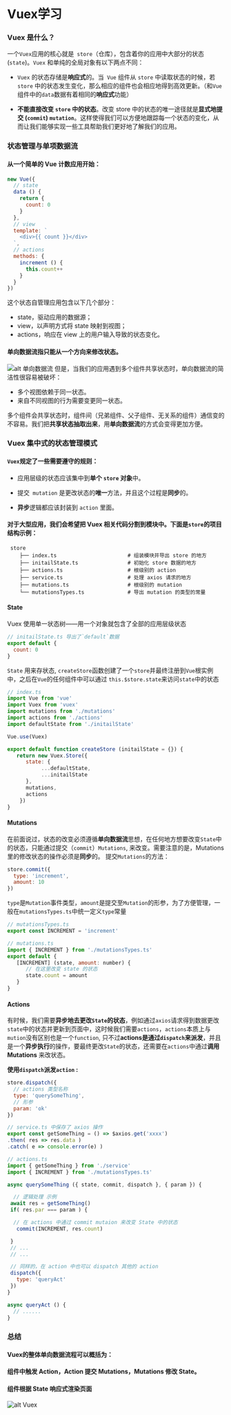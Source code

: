 # Vuex学习
### Vuex 是什么？
一个` Vuex `应用的核心就是` store`（仓库），包含着你的应用中大部分的状态 (`state`)。`Vuex` 和单纯的全局对象有以下两点不同：
- `Vuex` 的状态存储是**响应式**的。当` Vue` 组件从 `store` 中读取状态的时候，若` store` 中的状态发生变化，那么相应的组件也会相应地得到高效更新。（和`Vue`组件中的`data`数据有着相同的**响应式**功能）

- **不能直接改变 `store` 中的状态**。改变 store 中的状态的唯一途径就是**显式地提交 (`commit`) `mutation`**。这样使得我们可以方便地跟踪每一个状态的变化，从而让我们能够实现一些工具帮助我们更好地了解我们的应用。
### 状态管理与单项数据流
#### 从一个简单的 Vue 计数应用开始：
```js
new Vue({
  // state
  data () {
    return {
      count: 0
    }
  },
  // view
  template: `
    <div>{{ count }}</div>
  `,
  // actions
  methods: {
    increment () {
      this.count++
    }
  }
})
```
这个状态自管理应用包含以下几个部分：
- state，驱动应用的数据源；
- view，以声明方式将 state 映射到视图；
- actions，响应在 view 上的用户输入导致的状态变化。
#### 单向数据流指只能从一个方向来修改状态。
![alt 单向数据流](https://vuex.vuejs.org/flow.png)
但是，当我们的应用遇到多个组件共享状态时，单向数据流的简洁性很容易被破坏：
- 多个视图依赖于同一状态。
- 来自不同视图的行为需要变更同一状态。

多个组件会共享状态时，组件间（兄弟组件、父子组件、无关系的组件）通信变的不容易。我们把**共享状态抽取出来**，用**单向数据流**的方式会变得更加方便。
### Vuex 集中式的状态管理模式
#### `Vuex`规定了一些需要遵守的规则：
- 应用层级的状态应该集中到**单个 `store` 对象**中。

- 提交` mutation` 是更改状态的**唯一**方法，并且这个过程是**同步**的。

- **异步**逻辑都应该封装到 `action` 里面。

#### 对于大型应用，我们会希望把 Vuex 相关代码分割到模块中。下面是`store`的项目结构示例：
```
 store
    ├── index.ts                       # 组装模块并导出 store 的地方
    ├── initailState.ts                # 初始化 store 数据的地方
    ├── actions.ts                     # 根级别的 action
    ├── service.ts                     # 处理 axios 请求的地方
    ├── mutations.ts                   # 根级别的 mutation
    └── mutationsTypes.ts              # 导出 mutation 的类型的常量    
```
#### State
Vuex 使用单一状态树——用一个对象就包含了全部的应用层级状态
```js
// initailState.ts 导出了`default`数据
export default {
  count: 0
}
```
`State` 用来存状态, `createStore`函数创建了一个`store`并最终注册到`Vue`根实例中，之后在`Vue`的任何组件中可以通过 `this.$store.state`来访问`state`中的状态
```js
// index.ts
import Vue from 'vue'
import Vuex from 'vuex'
import mutations from './mutations'
import actions from './actions'
import defaultState from './initailState'  

Vue.use(Vuex)

export default function createStore (initailState = {}) {
   return new Vuex.Store({
      state: {
           ...defaultState,
           ...initailState 
      },
      mutations,
      actions
    })
}
```
#### Mutations
在前面说过，状态的改变必须遵循**单向数据流**思想，在任何地方想要改变`State`中的状态，只能通过提交（`commit`）`Mutations`, 来改变。需要注意的是，Mutations 里的修改状态的操作必须是**同步**的。
提交`Mutations`的方法：
```js
store.commit({
  type: 'increment',
  amount: 10
})
```
`type`是`Mutation`事件类型，`amount`是提交至`Mutation`的形参，为了方便管理，一般在`mutationsTypes.ts`中统一定义`type`常量
```js
// mutationsTypes.ts
export const INCREMENT = 'increment'
```
```js
// mutations.ts
import { INCREMENT } from './mutationsTypes.ts'
export default {
   [INCREMENT] (state, amount: number) {
      // 在这里改变 state 的状态
      state.count = amount
   }
}
```
#### Actions
有时候，我们需要**异步地去更改`State`的状态**，例如通过`axios`请求得到数据更改`state`中的状态并更新到页面中，这时候我们需要`actions`，`actions`本质上与`mution`没有区别也是一个`function`, 只不过**actions是通过`dispatch`来派发**，并且是一个**异步执行**的操作，要最终更改`State`的状态，还需要在`actions`中通过**调用 Mutations** 来改状态。

**使用`dispatch`派发`action` :**
```js
store.dispatch({
  // actions 类型名称
  type: 'querySomeThing',
  // 形参
  param: 'ok' 
})
```
```js
// service.ts 中保存了 axios 操作
export const getSomeThing = () => $axios.get('xxxx')
.then( res => res.data )
.catch( e => console.error(e) )
```
```js
// actions.ts
import { getSomeThing } from './service'
import { INCREMENT } from './mutationsTypes.ts'

async querySomeThing ({ state, commit, dispatch }, { param }) { 

  // 逻辑处理 示例
 await res = getSomeThing() 
 if( res.par === param ) {

  // 在 actions 中通过 commit mutaion 来改变 State 中的状态
   commit(INCREMENT, res.count)

 }
 // ...
 // ...

 // 同样的，在 action 中也可以 dispatch 其他的 action
 dispatch({
   type: 'queryAct'
 })
}

async queryAct () {
  // ......
}
```
### 总结
#### Vuex的整体单向数据流程可以概括为：
#### 组件中触发 Action，Action 提交 Mutations，Mutations 修改 State。 
#### 组件根据 State 响应式渲染页面
![alt Vuex](https://vuex.vuejs.org/vuex.png)




